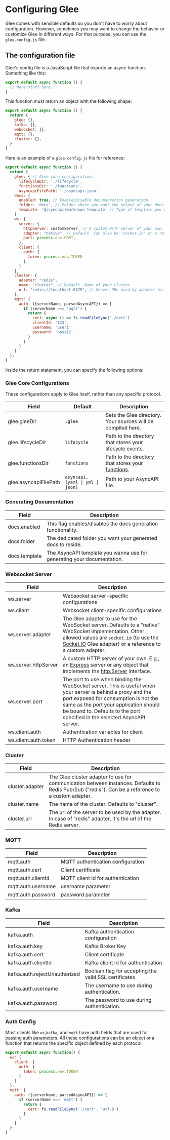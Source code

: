 # Configuring Glee

Glee comes with sensible defaults so you don't have to worry about configuration. However, sometimes you may want to change the behavior or customize Glee in different ways. For that purpose, you can use the `glee.config.js` file.

## The configuration file

Glee's config file is a JavaScript file that exports an async function. Something like this:

```js
export default async function () {
  // More stuff here...
}
```

This function must return an object with the following shape:

```js
export default async function () {
  return {
    glee: {},
    kafka: {},
    websocket: {},
    mqtt: {},
    cluster: {},
  }
}
```

Here is an example of a `glee.config.js` file for reference:

```js
export default async function () {
  return {
    glee: { // Glee core configurations
      lifecycleDir: './lifecycle',
      functionsDir: './functions',
      asyncapiFilePath: './asyncapi.json'
    docs: {
      enabled: true, // Enable/Disable documentation generation
      folder: 'docs', // Folder where you want the output of your docs to reside.
      template: '@asyncapi/markdown-template' // Type of template you want to use.
    }
    ws: {
      server: {
        httpServer: customServer, // A custom HTTP server of your own.
        adapter: "native", // Default. Can also be 'socket.io' or a reference to a custom adapter.
        port: process.env.PORT,
      },
      client: {
        auth: {
          token: process.env.TOKEN
        }
      }
    },
    cluster: {
      adapter: "redis",
      name: "cluster", // Default. Name of your cluster.
      url: "redis://localhost:6379", // Server URL used by adapter for clustering
    },
    mqtt: {
      auth: ({serverName, parsedAsyncAPI}) => {
        if (serverName === 'mqtt') {
          return {
            cert: async () => fs.readFileSync('./cert')
            clientId: '123',
            username: 'user1'
            password: 'pass12'
          }
        }
      }
    }
  };
}
```

Inside the return statement, you can specify the following options:

### Glee Core Configurations

These configurations apply to Glee itself, rather than any specific protocol.

| Field                 | Default                          | Description                                                                       |
| --------------------- | -------------------------------- | --------------------------------------------------------------------------------- |
| glee.gleeDir          | `.glee`                          | Sets the Glee directory. Your sources will be compiled here.                      |
| glee.lifecycleDir     | `lifecycle`                      | Path to the directory that stores your [lifecycle events](./lifecycle-events.md). |
| glee.functionsDir     | `functions`                      | Path to the directory that stores your [functions](./functions.md).               |
| glee.asyncapiFilePath | `asyncapi.(yaml \| yml \| json)` | Path to your AsyncAPI file.                                                       |

### Generating Documentation

| Field         | Description                                                            |
| ------------- | ---------------------------------------------------------------------- |
| docs.enabled  | This flag enables/disables the docs generation functionality.          |
| docs.folder   | The dedicated folder you want your generated docs to reside.           |
| docs.template | The AsyncAPI template you wanna use for generating your documentation. |

### Websocket Server

| Field                | Description                                                                                                                                                                                                                                                                |
| -------------------- | -------------------------------------------------------------------------------------------------------------------------------------------------------------------------------------------------------------------------------------------------------------------------- |
| ws.server            | Websocket server-specific configurations                                                                                                                                                                                                                                   |
| ws.client            | Websocket client-specific configurations                                                                                                                                                                                                                                   |
| ws.server.adapter    | The Glee adapter to use for the WebSocket server. Defaults to a "native" WebSocket implementation. Other allowed values are `socket.io` (to use the [Socket.IO](https://socket.io/) Glee adapter) or a reference to a custom adapter.                                      |
| ws.server.httpServer | A custom HTTP server of your own. E.g., an [Express](https://expressjs.com/en/4x/api.html) server or any object that implements the [http.Server](https://nodejs.org/api/http.html#http_class_http_server) interface.                                                      |
| ws.server.port       | The port to use when binding the WebSocket server. This is useful when your server is behind a proxy and the port exposed for consumption is not the same as the port your application should be bound to. Defaults to the port specified in the selected AsyncAPI server. |
| ws.client.auth       | Authentication variables for client                                                                                                                                                                                                                                        |
| ws.client.auth.token | HTTP Authentication header                                                                                                                                                                                                                                                 |

### Cluster

| Field           | Description                                                                                                                                       |
| --------------- | ------------------------------------------------------------------------------------------------------------------------------------------------- |
| cluster.adapter | The Glee cluster adapter to use for communication between instances. Defaults to Redis Pub/Sub ("redis"). Can be a reference to a custom adapter. |
| cluster.name    | The name of the cluster. Defaults to "cluster".                                                                                                   |
| cluster.url     | The url of the server to be used by the adapter. In case of "redis" adapter, it's the url of the Redis server.                                    |

### MQTT

| Field              | Description                       |
| ------------------ | --------------------------------- |
| mqtt.auth          | MQTT authentication configuration |
| mqtt.auth.cert     | Client certificate                |
| mqtt.auth.clientId | MQTT client Id for authentication |
| mqtt.auth.username | username parameter                |
| mqtt.auth.password | password parameter                |

### Kafka

| Field                         | Description                                           |
| ----------------------------- | ----------------------------------------------------- |
| kafka.auth                    | Kafka authentication configuration                    |
| kafka.auth.key                | Kafka Broker Key                                      |
| kafka.auth.cert               | Client certificate                                    |
| kafka.auth.clientId           | Kafka client Id for authentication                    |
| kafka.auth.rejectUnauthorized | Boolean flag for accepting the valid SSL certificates |
| kafka.auth.username           | The username to use during authentication.            |
| kafka.auth.password           | The password to use during authentication.            |

### Auth Config

Most clients like `ws`,`kafka`, and `mqtt` have auth fields that are used for passing auth parameters. All these configurations can be an object or a function that returns the specific object defined by each protocol.

```js
export default async function() {
  ws: {
    client: {
      auth: {
        token: process.env.TOKEN
      }
    }
  },
  mqtt: {
    auth: ({serverName, parsedAsyncAPI}) => {
      if (serverName === 'mqtt') {
        return {
          cert: fs.readFileSync('./cert', 'utf-8')
        }
      }
    }
  }
}
```
